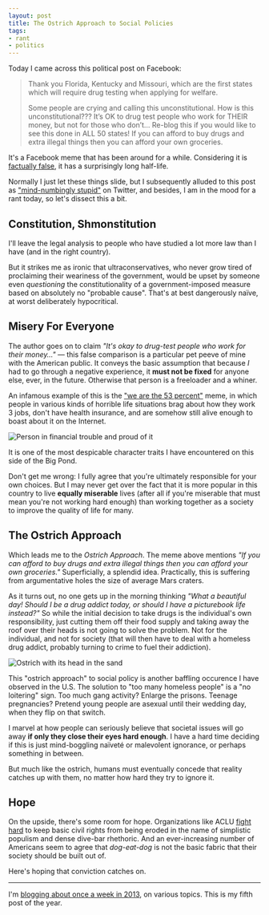 ```yaml
---
layout: post
title: The Ostrich Approach to Social Policies
tags:
- rant
- politics
---
```


Today I came across this political post on Facebook:

> Thank you Florida, Kentucky and Missouri, which are the first states which will require drug testing when applying for welfare.
>
> Some people are crying and calling this unconstitutional. How is this unconstitutional??? It’s OK to drug test people who work for THEIR money, but not for those who don’t… Re-blog this if you would like to see this done in ALL 50 states! If you can afford to buy drugs and extra illegal things then you can afford your own groceries.

It's a Facebook meme that has been around for a while. Considering it is [factually false](http://www.dailykos.com/story/2011/08/19/1008594/-Pre-public-assistance-drug-testing-a-refutation), it has a surprisingly long half-life.

Normally I just let these things slide, but I subsequently alluded to this post as ["mind-numbingly stupid"](https://twitter.com/fwenzel/status/304029425945690113) on Twitter, and besides, I am in the mood for a rant today, so let's dissect this a bit.

## Constitution, Shmonstitution
I'll leave the legal analysis to people who have studied a lot more law than I have (and in the right country).

But it strikes me as ironic that ultraconservatives, who never grow tired of proclaiming their weariness of the government, would be upset by someone even *questioning* the constitutionality of a government-imposed measure based on absolutely no "probable cause". That's at best dangerously naïve, at worst deliberately hypocritical.

## Misery For Everyone
The author goes on to claim *"It's okay to drug-test people who work for their money…"* — this false comparison is a particular pet peeve of mine with the American public. It conveys the basic assumption that because *I* had to go through a negative experience, it **must not be fixed** for anyone else, ever, in the future. Otherwise that person is a freeloader and a whiner.

An infamous example of this is the ["we are the 53 percent"](http://the53.tumblr.com/) meme, in which people in various kinds of horrible life situations brag about how they work 3 jobs, don't have health insurance, and are somehow still alive enough to boast about it on the Internet.

![Person in financial trouble and proud of it](/media/2013/53percent.jpg)

It is one of the most despicable character traits I have encountered on this side of the Big Pond.

Don't get me wrong: I fully agree that you're ultimately responsible for your own choices. But I may never get over the fact that it is more popular in this country to live **equally miserable** lives (after all if you're miserable that must mean you're not working hard enough) than working together as a society to improve the quality of life for many.

## The Ostrich Approach
Which leads me to the *Ostrich Approach*. The meme above mentions *"If you can afford to buy drugs and extra illegal things then you can afford your own groceries."* Superficially, a splendid idea. Practically, this is suffering from argumentative holes the size of average Mars craters.

As it turns out, no one gets up in the morning thinking *"What a beautiful day! Should I be a drug addict today, or should I have a picturebook life instead?"* So while the initial decision to take drugs is the individual's own responsibility, just cutting them off their food supply and taking away the roof over their heads is not going to solve the problem. Not for the individual, and not for society (that will then have to deal with a homeless drug addict, probably turning to crime to fuel their addiction).

![Ostrich with its head in the sand](/media/2013/ostrich.jpg)

This "ostrich approach" to social policy is another baffling occurence I have observed in the U.S. The solution to "too many homeless people" is a "no loitering" sign. Too much gang activity? Enlarge the prisons. Teenage pregnancies? Pretend young people are asexual until their wedding day, when they flip on that switch.

I marvel at how people can seriously believe that societal issues will go away **if only they close their eyes hard enough**. I have a hard time deciding if this is just mind-boggling naïveté or malevolent ignorance, or perhaps something in between.

But much like the ostrich, humans must eventually concede that reality catches up with them, no matter how hard they try to ignore it.

## Hope
On the upside, there's some room for hope. Organizations like ACLU [fight hard](http://www.aclu.org/blog/tag/drug-testing-welfare-recipients) to keep basic civil rights from being eroded in the name of simplistic populism and dense dive-bar rhethoric. And an ever-increasing number of Americans seem to agree that *dog-eat-dog* is not the basic fabric that their society should be built out of.

Here's hoping that conviction catches on.


---

I'm [blogging about once a week in 2013][challenge], on various topics. This is my fifth post of the year.

[challenge]: /2013/01/07/writing-challenge-accepted/
